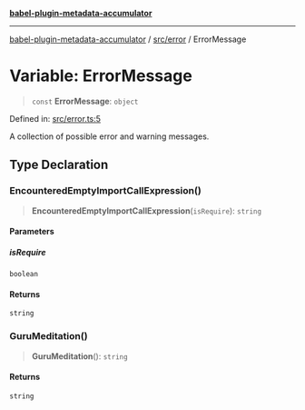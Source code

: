 [**babel-plugin-metadata-accumulator**](../../../README.md)

***

[babel-plugin-metadata-accumulator](../../../README.md) / [src/error](../README.md) / ErrorMessage

# Variable: ErrorMessage

> `const` **ErrorMessage**: `object`

Defined in: [src/error.ts:5](https://github.com/Xunnamius/babel-plugin-metadata-accumulator/blob/d33fcf6daecd44dbedd2bdc6645db1a0febccf9e/src/error.ts#L5)

A collection of possible error and warning messages.

## Type Declaration

### EncounteredEmptyImportCallExpression()

> **EncounteredEmptyImportCallExpression**(`isRequire`): `string`

#### Parameters

##### isRequire

`boolean`

#### Returns

`string`

### GuruMeditation()

> **GuruMeditation**(): `string`

#### Returns

`string`
